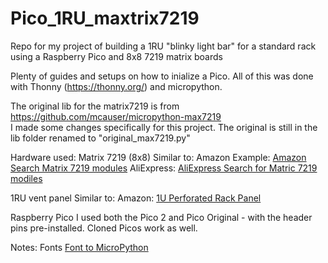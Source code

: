 # Pico_1RU_maxtrix7219
Repo for my project of building a 1RU "blinky light bar" for a standard rack using a Raspberry Pico and 8x8 7219 matrix boards

Plenty of guides and setups on how to inialize a Pico.  All of this was done with Thonny (https://thonny.org/) and micropython.

The original lib for the matrix7219 is from  
https://github.com/mcauser/micropython-max7219  
I made some changes specifically for this project.  The original is still in the lib folder renamed to "original_max7219.py" 

Hardware used:
Matrix 7219 (8x8)
Similar to: 
Amazon Example: [Amazon Search Matrix 7219 modules](https://www.amazon.com/s?k=MAX7219+Dot+Matrix+Module)
AliExpress: [AliExpress Search for Matric 7219 modiles](https://www.aliexpress.us/w/wholesale-matrix%207219.html?SearchText=matrix%207219)

1RU vent panel
Similar to:
Amazon: [1U Perforated Rack Panel](https://www.amazon.com/s?k=1U+Perforated+Rack+Mount+Blank+Panel)

Raspberry Pico
I used both the Pico 2 and Pico Original - with the header pins pre-installed.  Cloned Picos work as well.
  
Notes:
Fonts 
[Font to MicroPython](https://github.com/peterhinch/micropython-font-to-py/blob/master/FONT_TO_PY.md)


